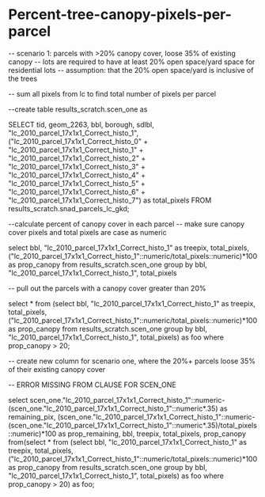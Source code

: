 # Percent-tree-canopy-pixels-per-parcel

-- scenario 1: parcels with >20% canopy cover, loose 35% of existing canopy
-- lots are required to have at least 20% open space/yard space for residential lots
-- assumption: that the 20% open space/yard is inclusive of the trees


-- sum all pixels from lc to find total number of pixels per parcel

--create table results_scratch.scen_one as

SELECT tid, geom_2263, bbl, borough, sdlbl, "lc_2010_parcel_17x1x1_Correct_histo_1", ("lc_2010_parcel_17x1x1_Correct_histo_0" + "lc_2010_parcel_17x1x1_Correct_histo_1" + "lc_2010_parcel_17x1x1_Correct_histo_2" + "lc_2010_parcel_17x1x1_Correct_histo_3" + "lc_2010_parcel_17x1x1_Correct_histo_4" + "lc_2010_parcel_17x1x1_Correct_histo_5" + "lc_2010_parcel_17x1x1_Correct_histo_6" + "lc_2010_parcel_17x1x1_Correct_histo_7") as total_pixels
FROM results_scratch.snad_parcels_lc_gkd;

--calculate percent of canopy cover in each parcel
-- make sure canopy cover pixels and total pixels are case as numeric

select  bbl, "lc_2010_parcel_17x1x1_Correct_histo_1" as treepix, total_pixels, ("lc_2010_parcel_17x1x1_Correct_histo_1"::numeric/total_pixels::numeric)*100 as prop_canopy
from results_scratch.scen_one
group by bbl, "lc_2010_parcel_17x1x1_Correct_histo_1", total_pixels


-- pull out the parcels with a canopy cover greater than 20%

select * from (select  bbl, "lc_2010_parcel_17x1x1_Correct_histo_1" as treepix, total_pixels, ("lc_2010_parcel_17x1x1_Correct_histo_1"::numeric/total_pixels::numeric)*100 as prop_canopy
from results_scratch.scen_one
group by bbl, "lc_2010_parcel_17x1x1_Correct_histo_1", total_pixels) as foo
where prop_canopy > 20;


-- create new column for scenario one, where the 20%+ parcels loose 35% of their existing canopy cover

--  ERROR MISSING FROM CLAUSE FOR SCEN_ONE

select scen_one."lc_2010_parcel_17x1x1_Correct_histo_1"::numeric-(scen_one."lc_2010_parcel_17x1x1_Correct_histo_1"::numeric*.35) as remaining_pix, (scen_one."lc_2010_parcel_17x1x1_Correct_histo_1"::numeric-(scen_one."lc_2010_parcel_17x1x1_Correct_histo_1"::numeric*.35)/total_pixels::numeric)*100 as prop_remaining, bbl, treepix, total_pixels, prop_canopy 
from(select * from (select  bbl, "lc_2010_parcel_17x1x1_Correct_histo_1" as treepix, total_pixels, ("lc_2010_parcel_17x1x1_Correct_histo_1"::numeric/total_pixels::numeric)*100 as prop_canopy
from results_scratch.scen_one
group by bbl, "lc_2010_parcel_17x1x1_Correct_histo_1", total_pixels) as foo
where prop_canopy > 20) as foo;
